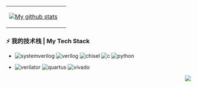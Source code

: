 
<table>
<tr>
<td>

[![My github stats](https://github-readme-stats.vercel.app/api?username=out-of-order55&show_icons=true&include_all_commits=true&hide=issues,contribs&custom_title=My%20GitHub%20Stats)]()

</td>
<td>



</td>
</tr>
</table>


### ⚡ 我的技术栈 | My Tech Stack

* ![systemverilog](https://img.shields.io/badge/-SystemVerilog-CAD09D.svg) ![verilog](https://img.shields.io/badge/-Verilog-8985F0.svg) ![chisel](https://img.shields.io/badge/-Chisel-89ffF0.svg) ![c](https://img.shields.io/badge/-C/C++-red?logo=c&logoColor=ffffff) ![python](https://img.shields.io/badge/-Python-3776AB?logo=python&logoColor=ffffff)

* ![verilator](https://img.shields.io/badge/-iverilog-green.svg) ![quartus](https://img.shields.io/badge/-Quartus-blue.svg?logo=intel&logoColor=ffffff) ![vivado](https://img.shields.io/badge/-Vivado-FF1010.svg?logo=xilinx&logoColor=ffffff) 



<img align="right" src="https://komarev.com/ghpvc/?username=out-of-order55&color=green">


